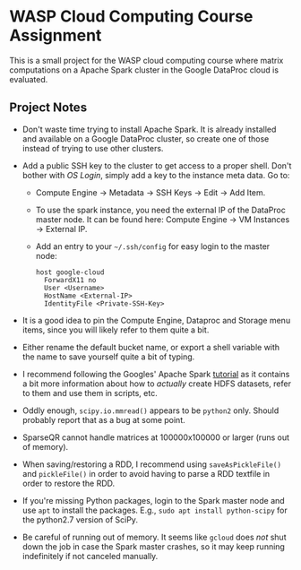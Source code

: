 # WASP Cloud Computing Course Assignment

This is a small project for the WASP cloud computing course where matrix
computations on a Apache Spark cluster in the Google DataProc cloud is
evaluated.

## Project Notes

- Don't waste time trying to install Apache Spark. It is already installed and
  available on a Google DataProc cluster, so create one of those instead of
  trying to use other clusters.

- Add a public SSH key to the cluster to get access to a proper shell. Don't
  bother with *OS Login*, simply add a key to the instance meta data. Go to:

  - Compute Engine -> Metadata -> SSH Keys -> Edit -> Add Item.

  - To use the spark instance, you need the external IP of the DataProc master
    node. It can be found here: Compute Engine -> VM Instances -> External IP.

  - Add an entry to your `~/.ssh/config` for easy login to the master node:

    ```
    host google-cloud
      ForwardX11 no
      User <Username>
      HostName <External-IP>
      IdentityFile <Private-SSH-Key>
    ```

- It is a good idea to pin the Compute Engine, Dataproc and Storage menu items,
  since you will likely refer to them quite a bit.

- Either rename the default bucket name, or export a shell variable with the
  name to save yourself quite a bit of typing.

- I recommend following the Googles' Apache Spark
  [tutorial](https://cloud.google.com/dataproc/docs/tutorials/gcs-connector-spark-tutorial)
  as it contains a bit more information about how to *actually* create HDFS
  datasets, refer to them and use them in scripts, etc.

- Oddly enough, `scipy.io.mmread()` appears to be `python2` only. Should
  probably report that as a bug at some point.

- SparseQR cannot handle matrices at 100000x100000 or larger (runs out of
  memory).

- When saving/restoring a RDD, I recommend using `saveAsPickleFile()` and
  `pickleFile()` in order to avoid having to parse a RDD textfile in order to
  restore the RDD.

- If you're missing Python packages, login to the Spark master node and use
  `apt` to install the packages. E.g., `sudo apt install python-scipy` for the
  python2.7 version of SciPy.

- Be careful of running out of memory. It seems like `gcloud` does *not* shut
  down the job in case the Spark master crashes, so it may keep running
  indefinitely if not canceled manually.
